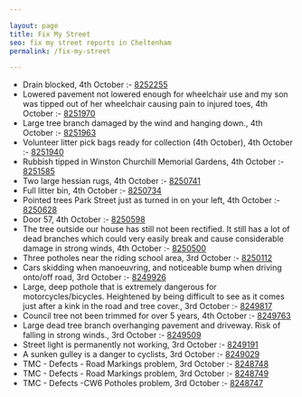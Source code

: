 ```yaml
---

layout: page
title: Fix My Street
seo: fix my street reports in Cheltenham
permalink: /fix-my-street

---
```


<!-- fix_marker starts -->

- Drain blocked, 4th October :- [8252255](https://www.fixmystreet.com/report/8252255)
- Lowered pavement not lowered enough for wheelchair use and my son was tipped out of her wheelchair causing pain to injured toes, 4th October :- [8251970](https://www.fixmystreet.com/report/8251970)
- Large tree branch damaged by the wind and hanging down., 4th October :- [8251963](https://www.fixmystreet.com/report/8251963)
- Volunteer litter pick bags ready for collection (4th October), 4th October :- [8251940](https://www.fixmystreet.com/report/8251940)
- Rubbish tipped in Winston Churchill Memorial Gardens, 4th October :- [8251585](https://www.fixmystreet.com/report/8251585)
- Two large hessian rugs, 4th October :- [8250741](https://www.fixmystreet.com/report/8250741)
- Full litter bin, 4th October :- [8250734](https://www.fixmystreet.com/report/8250734)
- Pointed trees Park Street just as turned in on your left, 4th October :- [8250628](https://www.fixmystreet.com/report/8250628)
- Door 57, 4th October :- [8250598](https://www.fixmystreet.com/report/8250598)
- The tree outside our house has still not been rectified. It still has a lot of dead branches which could very easily break and cause considerable damage in strong winds, 4th October :- [8250500](https://www.fixmystreet.com/report/8250500)
- Three potholes near the riding school area, 3rd October :- [8250112](https://www.fixmystreet.com/report/8250112)
- Cars skidding when manoeuvring, and noticeable bump when driving onto/off road, 3rd October :- [8249926](https://www.fixmystreet.com/report/8249926)
- Large, deep pothole that is extremely dangerous for motorcycles/bicycles. Heightened by being difficult to see as it comes just after a kink in the road and tree cover., 3rd October :- [8249817](https://www.fixmystreet.com/report/8249817)
- Council tree not been trimmed for over 5 years, 4th October :- [8249763](https://www.fixmystreet.com/report/8249763)
- Large dead tree branch overhanging pavement and driveway. Risk of falling in strong winds., 3rd October :- [8249509](https://www.fixmystreet.com/report/8249509)
- Street light is permanently not working, 3rd October :- [8249191](https://www.fixmystreet.com/report/8249191)
- A sunken gulley is a danger to cyclists, 3rd October :- [8249029](https://www.fixmystreet.com/report/8249029)
- TMC - Defects - Road Markings problem, 3rd October :- [8248748](https://www.fixmystreet.com/report/8248748)
- TMC - Defects - Road Markings problem, 3rd October :- [8248749](https://www.fixmystreet.com/report/8248749)
- TMC - Defects -CW6 Potholes  problem, 3rd October :- [8248747](https://www.fixmystreet.com/report/8248747)

<!-- fix_marker ends -->